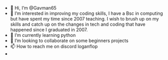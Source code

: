 - 👋 Hi, I’m @Gavman65
- 👀 I’m interested in improving my coding skills, I have a Bsc in computing but have spent my time since 2007 teaching. I wish to brush up on my skills and catch up on the changes in tech and coding that have happened since I graduated in 2007. 
- 🌱 I’m currently learning python
- 💞️ I’m looking to collaborate on some beginners projects
- 📫 How to reach me on discord loganflop
- 


<!---
Gavman65/Gavman65 is a ✨ special ✨ repository because its `README.md` (this file) appears on your GitHub profile.
You can click the Preview link to take a look at your changes.
--->
